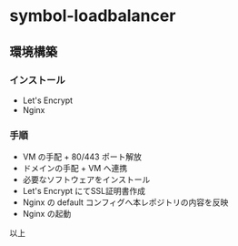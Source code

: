 # symbol-loadbalancer

## 環境構築

### インストール
* Let's Encrypt
* Nginx

### 手順
* VM の手配 + 80/443 ポート解放
* ドメインの手配 + VM へ連携
* 必要なソフトウェアをインストール
* Let's Encrypt にてSSL証明書作成
* Nginx の default コンフィグへ本レポジトリの内容を反映
* Nginx の起動

以上
